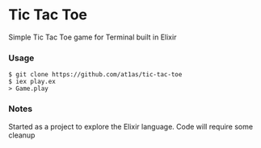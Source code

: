 # Tic Tac Toe


Simple Tic Tac Toe game for Terminal built in Elixir


### Usage

```
$ git clone https://github.com/at1as/tic-tac-toe
$ iex play.ex 
> Game.play
```

### Notes

Started as a project to explore the Elixir language. Code will require some cleanup

